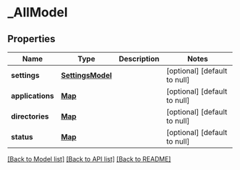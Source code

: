 # _AllModel
## Properties

| Name | Type | Description | Notes |
|------------ | ------------- | ------------- | -------------|
| **settings** | [**SettingsModel**](SettingsModel.md) |  | [optional] [default to null] |
| **applications** | [**Map**](ApplicationModel.md) |  | [optional] [default to null] |
| **directories** | [**Map**](AbstractDirectoryModel.md) |  | [optional] [default to null] |
| **status** | [**Map**](_AllModelStatus.md) |  | [optional] [default to null] |

[[Back to Model list]](../README.md#documentation-for-models) [[Back to API list]](../README.md#documentation-for-api-endpoints) [[Back to README]](../README.md)

